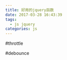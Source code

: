 ```yaml
---
title: 好用的jquery函数
date: 2017-03-28 16:43:39
tags:
  - js jquery
categories: js
---
```


#throttle

#debounce